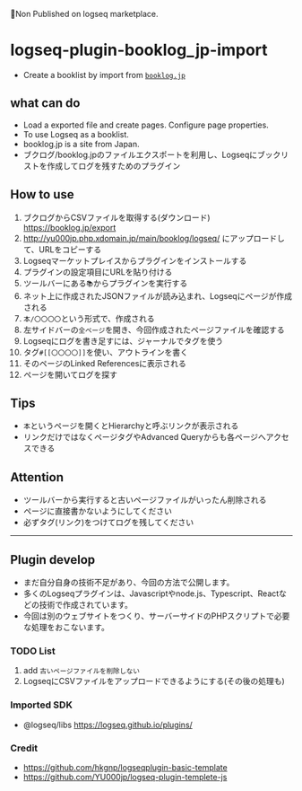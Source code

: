 🚩Non Published on logseq marketplace. 

# logseq-plugin-booklog_jp-import
 - Create a booklist by import from [`booklog.jp`](https://booklog.jp/)

## what can  do
- Load a exported file and create pages. Configure page properties.
- To use Logseq as a booklist.
- booklog.jp is a site from Japan.
- ブクログ/booklog.jpのファイルエクスポートを利用し、Logseqにブックリストを作成してログを残すためのプラグイン

## How to use
 1. ブクログからCSVファイルを取得する(ダウンロード) https://booklog.jp/export
 1. http://yu000jp.php.xdomain.jp/main/booklog/logseq/ にアップロードして、URLをコピーする
 1. Logseqマーケットプレイスからプラグインをインストールする
 1. プラグインの設定項目にURLを貼り付ける
 1. ツールバーにある`📚`からプラグインを実行する
 1. ネット上に作成されたJSONファイルが読み込まれ、Logseqにページが作成される
 1. `本/〇〇〇〇`という形式で、作成される
 1. 左サイドバーの`全ページ`を開き、今回作成されたページファイルを確認する
 1. Logseqにログを書き足すには、ジャーナルでタグを使う
 1. タグ`#[[〇〇〇〇]]`を使い、アウトラインを書く
 1. そのページのLinked Referencesに表示される
 1. ページを開いてログを探す
 
 ## Tips
 - `本`というページを開くとHierarchyと呼ぶリンクが表示される
 - リンクだけではなくページタグやAdvanced Queryからも各ページへアクセスできる
 
 ## Attention
 - ツールバーから実行すると古いページファイルがいったん削除される
 - ページに直接書かないようにしてください
 - 必ずタグ(リンク)をつけてログを残してください
 
 --- 
 
 ## Plugin develop
 - まだ自分自身の技術不足があり、今回の方法で公開します。
 - 多くのLogseqプラグインは、Javascriptやnode.js、Typescript、Reactなどの技術で作成されています。
 - 今回は別のウェブサイトをつくり、サーバーサイドのPHPスクリプトで必要な処理をおこないます。
 
 ### TODO List
 1. add `古いページファイルを削除しない`
 1. LogseqにCSVファイルをアップロードできるようにする(その後の処理も)


### Imported SDK
 - @logseq/libs https://logseq.github.io/plugins/

### Credit
 - https://github.com/hkgnp/logseqplugin-basic-template
 - https://github.com/YU000jp/logseq-plugin-templete-js
